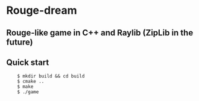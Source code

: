 # Rouge-dream
## Rouge-like game in C++ and Raylib (ZipLib in the future)

## Quick start
```console
    $ mkdir build && cd build
    $ cmake .. 
    $ make
    $ ./game
```

